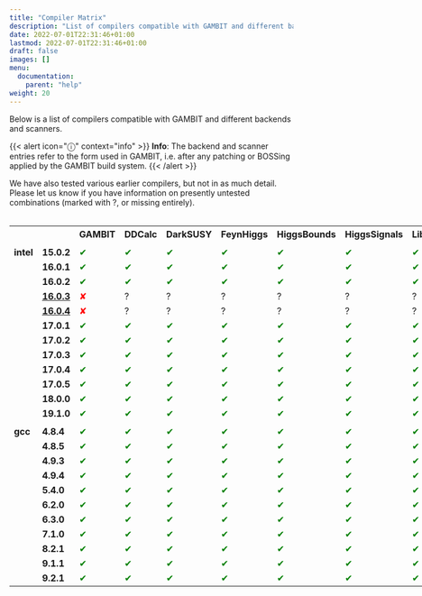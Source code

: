 ```yaml
---
title: "Compiler Matrix"
description: "List of compilers compatible with GAMBIT and different backends and scanners."
date: 2022-07-01T22:31:46+01:00
lastmod: 2022-07-01T22:31:46+01:00
draft: false
images: []
menu:
  documentation:
    parent: "help"
weight: 20
---
```


Below is a list of compilers compatible with GAMBIT and different backends and scanners. 

{{< alert icon="ⓘ" context="info" >}}
**Info**: The backend and scanner entries refer to the form used in GAMBIT, i.e. after any patching or BOSSing applied by the GAMBIT build system.
{{< /alert >}}

We have also tested various earlier compilers, but not in as much detail. Please let us know if you have information on presently untested combinations (marked with ?, or missing entirely).<br>
<br>
<table style="width:900px">
<tr>
<th></th><th></th>
<th class="rotate"><div><span>GAMBIT</span></div> </th>
<th class="rotate"><div><span> DDCalc </span></div> </th>
<th class="rotate"><div><span> DarkSUSY </span></div> </th>
<th class="rotate"><div><span> FeynHiggs </span></div> </th>
<th class="rotate"><div><span> HiggsBounds </span></div> </th>
<th class="rotate"><div><span> HiggsSignals </span></div> </th>
<th class="rotate"><div><span> LibFarrayTest </span></div> </th>
<th class="rotate"><div><span> LibFirst </span></div> </th>
<th class="rotate"><div><span> LibFortran </span></div> </th>
<th class="rotate"><div><span> MicrOmegas_MSSM </span></div> </th>
<th class="rotate"><div><span> MicrOmegas_SingletDM </span></div> </th>
<th class="rotate"><div><span> Pythia </span></div> </th>
<th class="rotate"><div><span> SPheno </span></div> </th>
<th class="rotate"><div><span> SUSY_HIT </span></div> </th>
<th class="rotate"><div><span> SuperIso </span></div> </th>
<th class="rotate"><div><span> gamLike </span></div> </th>
<th class="rotate"><div><span> gm2calc </span></div> </th>
<th class="rotate"><div><span> nulike </span></div> </th>
<th class="rotate"><div><span> <font color="white"> Diver </font></span></div> </th>
<th class="rotate"><div><span> Diver </span></div> </th>
<th class="rotate"><div><span> MultiNest </span></div> </th>
<th class="rotate"><div><span> GreAT </span></div> </th>
</tr>
<tr> <td class="check"> </td> </tr> <tr>
<td class="check"> <b>intel</b> </td> <td class="check"> <b>15.0.2</b> </td> <td class="check"> <font color="green">✔</font> </td>  <td class="check"> <font color="green">✔</font> </td> <td class="check"> <font color="green">✔</font> </td> <td class="check"> <font color="green">✔</font> </td> <td class="check"> <font color="green">✔</font> </td> <td class="check"> <font color="green">✔</font> </td> <td class="check"> <font color="green">✔</font> </td> <td class="check"> <font color="green">✔</font> </td> <td class="check"> <font color="green">✔</font> </td> <td class="check"> <font color="green">✔</font> </td> <td class="check"> <font color="green">✔</font> </td> <td class="check"> <font color="green">✔</font> </td> <td class="check"> <font color="green">✔</font> </td> <td class="check"> <font color="green">✔</font> </td> <td class="check"> <font color="green">✔</font> </td> <td class="check"> <font color="green">✔</font> </td> <td class="check"> <font color="green">✔</font> </td> <td class="check"> <font color="green">✔</font> </td> <td class="check"> <font color="green"></font> </td> <td class="check"> <font color="green">✔</font> </td> <td class="check"> <font color="green">✔</font> </td> <td class="check"> <font color="green">✔</font> </td>
</tr>
<tr>
<td class="check"> </td> <td class="check"> <b>16.0.1</b> </td> <td class="check"> <font color="green">✔</font> </td>  <td class="check"> <font color="green">✔</font> </td> <td class="check"> <font color="green">✔</font> </td> <td class="check"> <font color="green">✔</font> </td> <td class="check"> <font color="green">✔</font> </td> <td class="check"> <font color="green">✔</font> </td> <td class="check"> <font color="green">✔</font> </td> <td class="check"> <font color="green">✔</font> </td> <td class="check"> <font color="green">✔</font> </td> <td class="check"> <font color="green">✔</font> </td> <td class="check"> <font color="green">✔</font> </td> <td class="check"> <font color="green">✔</font> </td> <td class="check"> <font color="green">✔</font> </td> <td class="check"> <font color="green">✔</font> </td> <td class="check"> <font color="green">✔</font> </td> <td class="check"> <font color="green">✔</font> </td> <td class="check"> <font color="green">✔</font> </td> <td class="check"> <font color="green">✔</font> </td> <td class="check"> <font color="green"></font> </td> <td class="check"> <font color="green">✔</font> </td> <td class="check"> <font color="green">✔</font> </td> <td class="check"> <font color="green">✔</font> </td>
</tr>
<tr>
<td class="check"> </td> <td class="check"> <b>16.0.2</b> </td> <td class="check"> <font color="green">✔</font> </td>  <td class="check"> <font color="green">✔</font> </td> <td class="check"> <font color="green">✔</font> </td> <td class="check"> <font color="green">✔</font> </td> <td class="check"> <font color="green">✔</font> </td> <td class="check"> <font color="green">✔</font> </td> <td class="check"> <font color="green">✔</font> </td> <td class="check"> <font color="green">✔</font> </td> <td class="check"> <font color="green">✔</font> </td> <td class="check"> <font color="green">✔</font> </td> <td class="check"> <font color="green">✔</font> </td> <td class="check"> <font color="green">✔</font> </td> <td class="check"> <font color="green">✔</font> </td> <td class="check"> <font color="green">✔</font> </td> <td class="check"> <font color="green">✔</font> </td> <td class="check"> <font color="green">✔</font> </td> <td class="check"> <font color="green">✔</font> </td> <td class="check"> <font color="green">✔</font> </td> <td class="check"> <font color="green"></font> </td>
<td class="check"> <font color="green">✔</font> </td> <td class="check"> <font color="green">✔</font> </td> <td class="check"> <font color="green">✔</font> </td>
</tr>
<tr>
<td class="check"> </td> <td class="check"> <b><a href="https://software.intel.com/en-us/articles/intel-compiler-version-16-not-compatible-with-recent-libcso6">16.0.3</a></b> </td> <td class="check"> <font color="red">✘</font> </td> <td class="check"> ? </td> <td class="check"> ? </td> <td class="check"> ? </td> <td class="check"> ? </td> <td class="check"> ? </td> <td class="check"> ? </td> <td class="check"> ? </td> <td class="check"> ? </td> <td class="check"> ? </td> <td class="check"> ? </td> <td class="check"> ? </td> <td class="check"> ? </td> <td class="check"> ? </td> <td class="check"> ? </td> <td class="check"> ? </td> <td class="check"> ? </td> <td class="check"> ? </td> <td class="check"></td> <td class="check"> ? </td> <td class="check"> ? </td> <td class="check"> ? </td>
</tr>
<tr>
<td class="check"> </td> <td class="check"> <b><a href="https://software.intel.com/en-us/articles/intel-compiler-version-16-not-compatible-with-recent-libcso6">16.0.4</a></b> </td> <td class="check"> <font color="red">✘</font> </td> <td class="check"> ? </td> <td class="check"> ? </td> <td class="check"> ? </td> <td class="check"> ? </td> <td class="check"> ? </td> <td class="check"> ? </td> <td class="check"> ? </td> <td class="check"> ? </td> <td class="check"> ? </td> <td class="check"> ? </td> <td class="check"> ? </td> <td class="check"> ? </td> <td class="check"> ? </td> <td class="check"> ? </td> <td class="check"> ? </td> <td class="check"> ? </td> <td class="check"> ? </td> <td class="check"></td> <td class="check"> ? </td> <td class="check"> ? </td> <td class="check"> ? </td>
</tr>
<tr>
<td class="check"> </td> <td class="check"> <b>17.0.1</b> </td> <td class="check"> <font color="green">✔</font> </td>  <td class="check"> <font color="green">✔</font> </td> <td class="check"> <font color="green">✔</font> </td> <td class="check"> <font color="green">✔</font> </td> <td class="check"> <font color="green">✔</font> </td> <td class="check"> <font color="green">✔</font> </td> <td class="check"> <font color="green">✔</font> </td> <td class="check"> <font color="green">✔</font> </td> <td class="check"> <font color="green">✔</font> </td> <td class="check"> <font color="red">✘</font> </td> <td class="check"> <font color="green">✔</font> </td> <td class="check"> <font color="green">✔</font> </td> <td class="check"> <font color="green">✔</font> </td> <td class="check"> <font color="red">✘</font> </td> <td class="check"> <font color="green">✔</font> </td> <td class="check"> <font color="green">✔</font> </td> <td class="check"> <font color="green">✔</font> </td> <td class="check"> <font color="green">✔</font> </td> <td class="check"> <font color="green"></font> </td> <td class="check"> <font color="green">✔</font> </td> <td class="check"> <font color="green">✔</font> </td> <td class="check"> <font color="green">✔</font> </td>
</tr>
<tr>
<td class="check"> </td> <td class="check"> <b>17.0.2</b> </td> <td class="check"> <font color="green">✔</font> </td>  <td class="check"> <font color="green">✔</font> </td> <td class="check"> <font color="green">✔</font> </td> <td class="check"> <font color="green">✔</font> </td> <td class="check"> <font color="green">✔</font> </td> <td class="check"> <font color="green">✔</font> </td> <td class="check"> <font color="green">✔</font> </td> <td class="check"> <font color="green">✔</font> </td> <td class="check"> <font color="green">✔</font> </td> <td class="check"> <font color="red">✘</font> </td> <td class="check"> <font color="green">✔</font> </td> <td class="check"> <font color="green">✔</font> </td> <td class="check"> <font color="green">✔</font> </td> <td class="check"> <font color="red">✘</font> </td> <td class="check"> <font color="green">✔</font> </td> <td class="check"> <font color="green">✔</font> </td> <td class="check"> <font color="green">✔</font> </td> <td class="check"> <font color="green">✔</font> </td> <td class="check"> <font color="green"></font> </td> <td class="check"> <font color="green">✔</font> </td> <td class="check"> <font color="green">✔</font> </td> <td class="check"> <font color="green">✔</font> </td>
</tr>
<tr>
<td class="check"> </td> <td class="check"> <b>17.0.3</b> </td> <td class="check"> <font color="green">✔</font> </td>  <td class="check"> <font color="green">✔</font> </td> <td class="check"> <font color="green">✔</font> </td> <td class="check"> <font color="green">✔</font> </td> <td class="check"> <font color="green">✔</font> </td> <td class="check"> <font color="green">✔</font> </td> <td class="check"> <font color="green">✔</font> </td> <td class="check"> <font color="green">✔</font> </td> <td class="check"> <font color="green">✔</font> </td> <td class="check"> <font color="red">✘</font> </td> <td class="check"> <font color="green">✔</font> </td> <td class="check"> <font color="green">✔</font> </td> <td class="check"> <font color="green">✔</font> </td> <td class="check"> <font color="red">✘</font> </td> <td class="check"> <font color="green">✔</font> </td> <td class="check"> <font color="green">✔</font> </td> <td class="check"> <font color="green">✔</font> </td> <td class="check"> <font color="green">✔</font> </td> <td class="check"> <font color="green"></font> </td> <td class="check"> <font color="green">✔</font> </td> <td class="check"> <font color="green">✔</font> </td> <td class="check"> <font color="green">✔</font> </td>
</tr>
<tr>
<td class="check"> </td> <td class="check"> <b>17.0.4</b> </td> <td class="check"> <font color="green">✔</font> </td>  <td class="check"> <font color="green">✔</font> </td> <td class="check"> <font color="green">✔</font> </td> <td class="check"> <font color="green">✔</font> </td> <td class="check"> <font color="green">✔</font> </td> <td class="check"> <font color="green">✔</font> </td> <td class="check"> <font color="green">✔</font> </td> <td class="check"> <font color="green">✔</font> </td> <td class="check"> <font color="green">✔</font> </td> <td class="check"> <font color="red">✘</font> </td> <td class="check"> <font color="green">✔</font> </td> <td class="check"> <font color="green">✔</font> </td> <td class="check"> <font color="green">✔</font> </td> <td class="check"> <font color="red">✘</font> </td> <td class="check"> <font color="green">✔</font> </td> <td class="check"> <font color="green">✔</font> </td> <td class="check"> <font color="green">✔</font> </td> <td class="check"> <font color="green">✔</font> </td> <td class="check"> <font color="green"></font> </td> <td class="check"> <font color="green">✔</font> </td> <td class="check"> <font color="green">✔</font> </td> <td class="check"> <font color="green">✔</font> </td>
</tr>
<tr>
<td class="check"> </td> <td class="check"> <b>17.0.5</b> </td> <td class="check"> <font color="green">✔</font> </td>  <td class="check"> <font color="green">✔</font> </td> <td class="check"> <font color="green">✔</font> </td> <td class="check"> <font color="green">✔</font> </td> <td class="check"> <font color="green">✔</font> </td> <td class="check"> <font color="green">✔</font> </td> <td class="check"> <font color="green">✔</font> </td> <td class="check"> <font color="green">✔</font> </td> <td class="check"> <font color="green">✔</font> </td> <td class="check"> <font color="red">✘</font> </td> <td class="check"> <font color="green">✔</font> </td> <td class="check"> <font color="green">✔</font> </td> <td class="check"> <font color="green">✔</font> </td> <td class="check"> <font color="red">✘</font> </td> <td class="check"> <font color="green">✔</font> </td> <td class="check"> <font color="green">✔</font> </td> <td class="check"> <font color="green">✔</font> </td> <td class="check"> <font color="green">✔</font> </td> <td class="check"> <font color="green"></font> </td> <td class="check"> <font color="green">✔</font> </td> <td class="check"> <font color="green">✔</font> </td> <td class="check"> <font color="green">✔</font> </td>
</tr>
<tr>
<td class="check"> </td> <td class="check"> <b>18.0.0</b> </td> <td class="check"> <font color="green">✔</font> </td>  <td class="check"> <font color="green">✔</font> </td> <td class="check"> <font color="green">✔</font> </td> <td class="check"> <font color="green">✔</font> </td> <td class="check"> <font color="green">✔</font> </td> <td class="check"> <font color="green">✔</font> </td> <td class="check"> <font color="green">✔</font> </td> <td class="check"> <font color="green">✔</font> </td> <td class="check"> <font color="green">✔</font> </td> <td class="check"> <font color="green">✔</font> </td> <td class="check"> <font color="green">✔</font> </td> <td class="check"> <font color="green">✔</font> </td> <td class="check"> <font color="green">✔</font> </td> <td class="check"> <font color="green">✔</font> </td> <td class="check"> <font color="green">✔</font> </td> <td class="check"> <font color="green">✔</font> </td> <td class="check"> <font color="green">✔</font> </td> <td class="check"> <font color="green">✔</font> </td> <td class="check"> <font color="green"></font> </td> <td class="check"> <font color="green">✔</font> </td> <td class="check"> <font color="green">✔</font> </td> <td class="check"> <font color="green">✔</font> </td>
</tr>
<tr>
<td class="check"></td><td class="check"> <b>19.1.0</b></td>
<td class="check"><font color="green">✔</font></td>
<td class="check"><font color="green">✔</font></td>
<td class="check"><font color="green">✔</font></td>
<td class="check"><font color="green">✔</font></td>
<td class="check"><font color="green">✔</font></td>
<td class="check"><font color="green">✔</font></td>
<td class="check"><font color="green">✔</font></td>
<td class="check"><font color="green">✔</font></td>
<td class="check"><font color="green">✔</font></td>
<td class="check"><font color="green">✔</font></td>
<td class="check"><font color="green">✔</font></td>
<td class="check"><font color="green">✔</font></td>
<td class="check"><font color="green">✔</font></td>
<td class="check"><font color="green">✔</font></td>
<td class="check"><font color="green">✔</font></td>
<td class="check"><font color="green">✔</font></td>
<td class="check"><font color="green">✔</font></td>
<td class="check"><font color="green">✔</font></td>
<td class="check"><font color="green"></font></td>
<td class="check"><font color="green">✔</font></td>
<td class="check"><font color="green">✔</font></td>
<td class="check"><font color="green">✔</font></td>
<tr> <td class="check"> </td> </tr> <tr>
<td class="check"> <b>gcc </b></td> <td class="check"> <b>4.8.4</b> </td> <td class="check"> <font color="green">✔</font> </td>  <td class="check"> <font color="green">✔</font> </td> <td class="check"> <font color="green">✔</font> </td> <td class="check"> <font color="green">✔</font> </td> <td class="check"> <font color="green">✔</font> </td> <td class="check"> <font color="green">✔</font> </td> <td class="check"> <font color="green">✔</font> </td> <td class="check"> <font color="green">✔</font> </td> <td class="check"> <font color="green">✔</font> </td> <td class="check"> <font color="green">✔</font> </td> <td class="check"> <font color="green">✔</font> </td> <td class="check"> <font color="green">✔</font> </td> <td class="check"> <font color="green">✔</font> </td> <td class="check"> <font color="green">✔</font> </td> <td class="check"> <font color="green">✔</font> </td> <td class="check"> <font color="green">✔</font> </td> <td class="check"> <font color="green">✔</font> </td> <td class="check"> <font color="green">✔</font> </td> <td class="check"> <font color="green"></font> </td> <td class="check"> <font color="green">✔</font> </td> <td class="check"> <font color="green">✔</font> </td> <td class="check"> <font color="green">✔</font> </td>
</tr>
<tr>
  <td class="check"> </td> <td class="check"> <b>4.8.5</b> </td> <td class="check"> <font color="green">✔</font> </td>  <td class="check"> <font color="green">✔</font> </td> <td class="check"> <font color="green">✔</font> </td> <td class="check"> <font color="green">✔</font> </td> <td class="check"> <font color="green">✔</font> </td> <td class="check"> <font color="green">✔</font> </td> <td class="check"> <font color="green">✔</font> </td> <td class="check"> <font color="green">✔</font> </td> <td class="check"> <font color="green">✔</font> </td> <td class="check"> <font color="green">✔</font> </td> <td class="check"> <font color="green">✔</font> </td> <td class="check"> <font color="green">✔</font> </td> <td class="check"> <font color="green">✔</font> </td> <td class="check"> <font color="green">✔</font> </td> <td class="check"> <font color="green">✔</font> </td> <td class="check"> <font color="green">✔</font> </td> <td class="check"> <font color="green">✔</font> </td> <td class="check"> <font color="green">✔</font> </td> <td class="check"> <font color="green"></font> </td> <td class="check"> <font color="green">✔</font> </td> <td class="check"> <font color="green">✔</font> </td> <td class="check"> <font color="green">✔</font> </td>
</tr>
<tr>
<td class="check"> </td> <td class="check"> <b>4.9.3</b> </td> <td class="check"> <font color="green">✔</font> </td>  <td class="check"> <font color="green">✔</font> </td> <td class="check"> <font color="green">✔</font> </td> <td class="check"> <font color="green">✔</font> </td> <td class="check"> <font color="green">✔</font> </td> <td class="check"> <font color="green">✔</font> </td> <td class="check"> <font color="green">✔</font> </td> <td class="check"> <font color="green">✔</font> </td> <td class="check"> <font color="green">✔</font> </td> <td class="check"> <font color="green">✔</font> </td> <td class="check"> <font color="green">✔</font> </td> <td class="check"> <font color="green">✔</font> </td> <td class="check"> <font color="green">✔</font> </td> <td class="check"> <font color="green">✔</font> </td> <td class="check"> <font color="green">✔</font> </td> <td class="check"> <font color="green">✔</font> </td> <td class="check"> <font color="green">✔</font> </td> <td class="check"> <font color="green">✔</font> </td> <td class="check"> <font color="green"></font> </td> <td class="check"> <font color="green">✔</font> </td> <td class="check"> <font color="green">✔</font> </td> <td class="check"> <font color="green">✔</font> </td>
</tr>
<tr>
<td class="check"> </td> <td class="check"> <b>4.9.4</b> </td> <td class="check"> <font color="green">✔</font> </td>  <td class="check"> <font color="green">✔</font> </td> <td class="check"> <font color="green">✔</font> </td> <td class="check"> <font color="green">✔</font> </td> <td class="check"> <font color="green">✔</font> </td> <td class="check"> <font color="green">✔</font> </td> <td class="check"> <font color="green">✔</font> </td> <td class="check"> <font color="green">✔</font> </td> <td class="check"> <font color="green">✔</font> </td> <td class="check"> <font color="green">✔</font> </td> <td class="check"> <font color="green">✔</font> </td> <td class="check"> <font color="green">✔</font> </td> <td class="check"> <font color="green">✔</font> </td> <td class="check"> <font color="green">✔</font> </td> <td class="check"> <font color="green">✔</font> </td> <td class="check"> <font color="green">✔</font> </td> <td class="check"> <font color="green">✔</font> </td> <td class="check"> <font color="green">✔</font> </td> <td class="check"> <font color="green"></font> </td> <td class="check"> <font color="green">✔</font> </td> <td class="check"> <font color="green">✔</font> </td> <td class="check"> <font color="green">✔</font> </td>
</tr>
<tr>
<td class="check"> </td> <td class="check"> <b>5.4.0</b> </td> <td class="check"> <font color="green">✔</font> </td>  <td class="check"> <font color="green">✔</font> </td> <td class="check"> <font color="green">✔</font> </td> <td class="check"> <font color="green">✔</font> </td> <td class="check"> <font color="green">✔</font> </td> <td class="check"> <font color="green">✔</font> </td> <td class="check"> <font color="green">✔</font> </td> <td class="check"> <font color="green">✔</font> </td> <td class="check"> <font color="green">✔</font> </td> <td class="check"> <font color="green">✔</font> </td> <td class="check"> <font color="green">✔</font> </td> <td class="check"> <font color="green">✔</font> </td> <td class="check"> <font color="green">✔</font> </td> <td class="check"> <font color="green">✔</font> </td> <td class="check"> <font color="green">✔</font> </td> <td class="check"> <font color="green">✔</font> </td> <td class="check"> <font color="green">✔</font> </td> <td class="check"> <font color="green">✔</font> </td> <td class="check"> <font color="green"></font> </td> <td class="check"> <font color="green">✔</font> </td> <td class="check"> <font color="green">✔</font> </td> <td class="check"> <font color="green">✔</font> </td>
</tr>
<tr>
<td class="check"> </td> <td class="check"> <b>6.2.0</b> </td> <td class="check"> <font color="green">✔</font> </td>  <td class="check"> <font color="green">✔</font> </td> <td class="check"> <font color="green">✔</font> </td> <td class="check"> <font color="green">✔</font> </td> <td class="check"> <font color="green">✔</font> </td> <td class="check"> <font color="green">✔</font> </td> <td class="check"> <font color="green">✔</font> </td> <td class="check"> <font color="green">✔</font> </td> <td class="check"> <font color="green">✔</font> </td> <td class="check"> <font color="green">✔</font> </td> <td class="check"> <font color="green">✔</font> </td> <td class="check"> <font color="green">✔</font> </td> <td class="check"> <font color="green">✔</font> </td> <td class="check"> <font color="green">✔</font> </td> <td class="check"> <font color="green">✔</font> </td> <td class="check"> <font color="green">✔</font> </td> <td class="check"> <font color="green">✔</font> </td> <td class="check"> <font color="green">✔</font> </td> <td class="check"> <font color="green"></font> </td> <td class="check"> <font color="green">✔</font> </td> <td class="check"> <font color="green">✔</font> </td> <td class="check"> <font color="green">✔</font> </td>
</tr>
<tr>
<td class="check"> </td> <td class="check"> <b>6.3.0</b> </td> <td class="check"> <font color="green">✔</font> </td>  <td class="check"> <font color="green">✔</font> </td> <td class="check"> <font color="green">✔</font> </td> <td class="check"> <font color="green">✔</font> </td> <td class="check"> <font color="green">✔</font> </td> <td class="check"> <font color="green">✔</font> </td> <td class="check"> <font color="green">✔</font> </td> <td class="check"> <font color="green">✔</font> </td> <td class="check"> <font color="green">✔</font> </td> <td class="check"> <font color="green">✔</font> </td> <td class="check"> <font color="green">✔</font> </td> <td class="check"> <font color="green">✔</font> </td> <td class="check"> <font color="green">✔</font> </td> <td class="check"> <font color="green">✔</font> </td> <td class="check"> <font color="green">✔</font> </td> <td class="check"> <font color="green">✔</font> </td> <td class="check"> <font color="green">✔</font> </td> <td class="check"> <font color="green">✔</font> </td> <td class="check"> <font color="green"></font> </td> <td class="check"> <font color="green">✔</font> </td> <td class="check"> <font color="green">✔</font> </td> <td class="check"> <font color="green">✔</font> </td>
</tr>
<tr>
<td class="check"></td><td class="check"> <b>7.1.0</b></td>
<td class="check"> <font color="green">✔</font></td>
<td class="check"><font color="green">✔</font></td>
<td class="check"><font color="green">✔</font></td>
<td class="check"><font color="green">✔</font></td>
<td class="check"><font color="green">✔</font></td>
<td class="check"><font color="green">✔</font></td>
<td class="check"><font color="green">✔</font></td>
<td class="check"><font color="green">✔</font></td>
<td class="check"><font color="green">✔</font></td>
<td class="check"><font color="green">✔</font></td>
<td class="check"><font color="green">✔</font></td>
<td class="check"><font color="green">✔</font></td>
<td class="check"><font color="green">✔</font></td>
<td class="check"><font color="green">✔</font></td>
<td class="check"><font color="green">✔</font></td>
<td class="check"><font color="green">✔</font></td>
<td class="check"><font color="green">✔</font></td>
<td class="check"><font color="green">✔</font></td>
<td class="check"><font color="green"></font></td>
<td class="check"><font color="green">✔</font></td>
<td class="check"><font color="green">✔</font></td>
<td class="check"><font color="green">✔</font></td>
</tr>
<tr>
<td class="check"></td><td class="check"> <b>8.2.1</b></td>
<td class="check"><font color="green">✔</font></td>
<td class="check"><font color="green">✔</font></td>
<td class="check"><font color="green">✔</font></td>
<td class="check"><font color="green">✔</font></td>
<td class="check"><font color="green">✔</font></td>
<td class="check"><font color="green">✔</font></td>
<td class="check"><font color="green">✔</font></td>
<td class="check"><font color="green">✔</font></td>
<td class="check"><font color="green">✔</font></td>
<td class="check"><font color="green">✔</font></td>
<td class="check"><font color="green">✔</font></td>
<td class="check"><font color="green">✔</font></td>
<td class="check"><font color="green">✔</font></td>
<td class="check"><font color="green">✔</font></td>
<td class="check"><font color="green">✔</font></td>
<td class="check"><font color="green">✔</font></td>
<td class="check"><font color="green">✔</font></td>
<td class="check"><font color="green">✔</font></td>
<td class="check"><font color="green"></font></td>
<td class="check"><font color="green">✔</font></td>
<td class="check"><font color="green">✔</font></td>
<td class="check"><font color="green">✔</font></td>
</tr>
<tr>
<td class="check"></td><td class="check"> <b>9.1.1</b></td>
<td class="check"><font color="green">✔</font></td>
<td class="check"><font color="green">✔</font></td>
<td class="check"><font color="green">✔</font></td>
<td class="check"><font color="green">✔</font></td>
<td class="check"><font color="green">✔</font></td>
<td class="check"><font color="green">✔</font></td>
<td class="check"><font color="green">✔</font></td>
<td class="check"><font color="green">✔</font></td>
<td class="check"><font color="green">✔</font></td>
<td class="check"><font color="green">✔</font></td>
<td class="check"><font color="green">✔</font></td>
<td class="check"><font color="green">✔</font></td>
<td class="check"><font color="green">✔</font></td>
<td class="check"><font color="green">✔</font></td>
<td class="check"><font color="green">✔</font></td>
<td class="check"><font color="green">✔</font></td>
<td class="check"><font color="green">✔</font></td>
<td class="check"><font color="green">✔</font></td>
<td class="check"><font color="green"></font></td>
<td class="check"><font color="green">✔</font></td>
<td class="check"><font color="green">✔</font></td>
<td class="check"><font color="green">✔</font></td>
</tr>
<tr>
<td class="check"></td><td class="check"> <b>9.2.1</b></td>
<td class="check"><font color="green">✔</font></td>
<td class="check"><font color="green">✔</font></td>
<td class="check"><font color="green">✔</font></td>
<td class="check"><font color="green">✔</font></td>
<td class="check"><font color="green">✔</font></td>
<td class="check"><font color="green">✔</font></td>
<td class="check"><font color="green">✔</font></td>
<td class="check"><font color="green">✔</font></td>
<td class="check"><font color="green">✔</font></td>
<td class="check"><font color="green">✔</font></td>
<td class="check"><font color="green">✔</font></td>
<td class="check"><font color="green">✔</font></td>
<td class="check"><font color="green">✔</font></td>
<td class="check"><font color="green">✔</font></td>
<td class="check"><font color="green">✔</font></td>
<td class="check"><font color="green">✔</font></td>
<td class="check"><font color="green">✔</font></td>
<td class="check"><font color="green">✔</font></td>
<td class="check"><font color="green"></font></td>
<td class="check"><font color="green">✔</font></td>
<td class="check"><font color="green">✔</font></td>
<td class="check"><font color="green">✔</font></td>
</tr>
</tr></table>
</div>